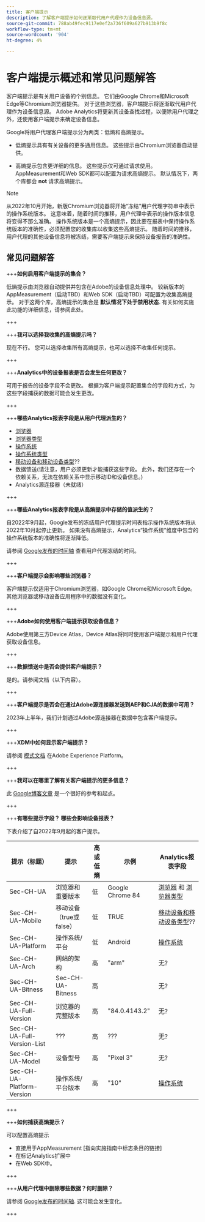 ```yaml
---
title: 客户端提示
description: 了解客户端提示如何逐渐取代用户代理作为设备信息源。
source-git-commit: 788ab49fec9117e0ef2a736f609a627b913b9f8c
workflow-type: tm+mt
source-wordcount: '904'
ht-degree: 4%

---
```



# 客户端提示概述和常见问题解答

客户端提示是有关用户设备的个别信息。 它们由Google Chrome和Microsoft Edge等Chromium浏览器提供。 对于这些浏览器，客户端提示将逐渐取代用户代理作为设备信息源。 Adobe Analytics将更新其设备查找过程，以便除用户代理之外，还使用客户端提示来确定设备信息。

Google将用户代理客户端提示分为两类：低熵和高熵提示。

* 低熵提示具有有关设备的更多通用信息。 这些提示由Chromium浏览器自动提供。

* 高熵提示包含更详细的信息。 这些提示仅可通过请求使用。 AppMeasurement和Web SDK都可以配置为请求高熵提示。 默认情况下，两个库都会 **not** 请求高熵提示。

>[!NOTE]
>
>从2022年10月开始，新版Chromium浏览器将开始“冻结”用户代理字符串中表示的操作系统版本。 这意味着，随着时间的推移，用户代理中表示的操作版本信息将变得不那么准确。 操作系统版本是一个高熵提示，因此要在报表中保持操作系统版本的准确性，必须配置您的收集库以收集这些高熵提示。 随着时间的推移，用户代理的其他设备信息将被冻结，需要客户端提示来保持设备报告的准确性。

## 常见问题解答

+++**如何启用客户端提示的集合？**

低熵提示由浏览器自动提供并包含在Adobe的设备信息处理中。 较新版本的AppMeasurement（启动TBD）和Web SDK（启动TBD）可配置为收集高熵提示。 对于这两个库，高熵提示的集合是 **默认情况下处于禁用状态**. 有关如何实施此功能的详细信息，请参阅此处。

+++

+++**我可以选择我收集的高熵提示吗？**

现在不行。 您可以选择收集所有高熵提示，也可以选择不收集任何提示。

+++

+++**Analytics中的设备报表是否会发生任何更改？**

可用于报告的设备字段不会更改。 根据为客户端提示配置集合的字段和方式，为这些字段捕获的数据可能会发生更改。

+++

+++**哪些Analytics报表字段是从用户代理派生的？**

* [浏览器](https://experienceleague.adobe.com/docs/analytics/components/dimensions/browser.html?lang=en)
* [浏览器类型](https://experienceleague.adobe.com/docs/analytics/components/dimensions/browser-type.html?lang=en)
* [操作系统](https://experienceleague.adobe.com/docs/analytics/components/dimensions/operating-systems.html?lang=en)
* [操作系统类型](https://experienceleague.adobe.com/docs/analytics/components/dimensions/operating-system-types.html?lang=en)
* [移动设备和移动设备类型](https://experienceleague.adobe.com/docs/analytics/components/dimensions/mobile-dimensions.html?lang=en)??
* 数据馈送(请注意，用户必须更新才能捕获这些字段。 此外，我们还存在一个依赖关系，无法在依赖关系中显示移动ID和设备信息。)
* Analytics源连接器（未就绪）

+++

+++**哪些Analytics报表字段是从高熵提示中存储的值派生的？**

自2022年9月起，Google发布的冻结用户代理提示时间表指示操作系统版本将从2022年10月起停止更新。 如果没有高熵提示，Analytics“操作系统”维度中包含的操作系统版本的准确性将逐渐降低。

请参阅 [Google发布的时间轴](https://blog.chromium.org/2021/09/user-agent-reduction-origin-trial-and-dates.html) 查看用户代理冻结的时间。

+++

+++**客户端提示会影响哪些浏览器？**

客户端提示仅适用于Chromium浏览器，如Google Chrome和Microsoft Edge。 其他浏览器或移动设备应用程序中的数据没有变化。

+++

+++**Adobe如何使用客户端提示获取设备信息？**

Adobe使用第三方Device Atlas，Device Atlas将同时使用客户端提示和用户代理获取设备信息。

+++

+++**数据馈送中是否会提供客户端提示？**

是的。请参阅文档（以下内容）。

+++

+++**客户端提示是否会在通过Adobe源连接器发送到AEP和CJA的数据中可用？**

2023年上半年，我们计划通过Adobe源连接器在数据中包含客户端提示。

+++

+++**XDM中如何显示客户端提示？**

请参阅 [模式文档](https://github.com/adobe/xdm/blob/master/components/datatypes/browserdetails.schema.json#L121) 在Adobe Experience Platform。

+++

+++**我可以在哪里了解有关客户端提示的更多信息？**

此 [Google博客文章](https://web.dev/user-agent-client-hints/) 是一个很好的参考和起点。

+++

+++**有哪些提示字段？ 哪些会影响设备报表？**

下表介绍了自2022年9月起的客户提示。

| 提示（标题） | 提示 | 高或低熵 | 示例 | Analytics报表字段 |
| --- | --- | --- | --- | --- |
| Sec-CH-UA | 浏览器和重要版本 | 低 | Google Chrome 84 | [浏览器](https://experienceleague.adobe.com/docs/analytics/components/dimensions/browser.html?lang=en) 和 [浏览器类型](https://experienceleague.adobe.com/docs/analytics/components/dimensions/browser-type.html?lang=en) |
| Sec-CH-UA-Mobile | 移动设备（true或false） | 低 | TRUE | [移动设备和移动设备类型](https://experienceleague.adobe.com/docs/analytics/components/dimensions/mobile-dimensions.html?lang=en)?? |
| Sec-CH-UA-Platform | 操作系统/平台 | 低 | Android | [操作系统](https://experienceleague.adobe.com/docs/analytics/components/dimensions/operating-systems.html?lang=en) |
| Sec-CH-UA-Arch | 网站的架构 | 高 | &quot;arm&quot; | 无? |
| Sec-CH-UA-Bitness | Sec-CH-UA-Bitness | 高 |  | 无? |
| Sec-CH-UA-Full-Version | 浏览器的完整版本 | 高 | &quot;84.0.4143.2&quot; | 无? |
| Sec-CH-UA-Full-Version-List | ??? | 高 | ??? | 无? |
| Sec-CH-UA-Model | 设备型号 | 高 | &quot;Pixel 3&quot; | 无? |
| Sec-CH-UA-Platform-Version | 操作系统/平台版本 | 高 | &quot;10&quot; | [操作系统](https://experienceleague.adobe.com/docs/analytics/components/dimensions/operating-systems.html?lang=en) |

+++

+++**如何捕获高熵提示？**

可以配置高熵提示

* 直接用于AppMeasurement [指向实施指南中标志条目的链接]
* 在标记Analytics扩展中
* 在Web SDK中。

+++

+++**从用户代理中删除哪些数据？何时删除？**

请参阅 [Google发布的时间轴](https://blog.chromium.org/2021/09/user-agent-reduction-origin-trial-and-dates.html). 这可能会发生变化。

+++